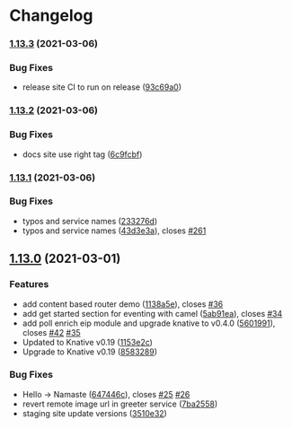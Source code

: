 # Changelog

### [1.13.3](https://www.github.com/redhat-developer-demos/knative-tutorial/compare/v1.13.2...v1.13.3) (2021-03-06)


### Bug Fixes

* release site CI to run on release ([93c69a0](https://www.github.com/redhat-developer-demos/knative-tutorial/commit/93c69a0f25629f7f9df0223b22b1642a9114a99a))

### [1.13.2](https://www.github.com/redhat-developer-demos/knative-tutorial/compare/v1.13.1...v1.13.2) (2021-03-06)


### Bug Fixes

* docs site use right tag ([6c9fcbf](https://www.github.com/redhat-developer-demos/knative-tutorial/commit/6c9fcbf104246abbf380d585154859fab58930e4))

### [1.13.1](https://www.github.com/redhat-developer-demos/knative-tutorial/compare/v1.13.0...v1.13.1) (2021-03-06)


### Bug Fixes

* typos and service names ([233276d](https://www.github.com/redhat-developer-demos/knative-tutorial/commit/233276d21e01612b572c9337a4b1fac7dd7539e5))
* typos and service names ([43d3e3a](https://www.github.com/redhat-developer-demos/knative-tutorial/commit/43d3e3a17a9c7daab7905f30c8938125db2d54a0)), closes [#261](https://www.github.com/redhat-developer-demos/knative-tutorial/issues/261)

## [1.13.0](https://www.github.com/redhat-developer-demos/knative-tutorial/compare/v1.12.0...v1.13.0) (2021-03-01)


### Features

* add content based router demo ([1138a5e](https://www.github.com/redhat-developer-demos/knative-tutorial/commit/1138a5ef1d3d4b8fcf0b1a0c7a3db484cc3f7bc3)), closes [#36](https://www.github.com/redhat-developer-demos/knative-tutorial/issues/36)
* add get started section for eventing with camel ([5ab91ea](https://www.github.com/redhat-developer-demos/knative-tutorial/commit/5ab91ea2067f2fd0631410540f7c9779a93568c1)), closes [#34](https://www.github.com/redhat-developer-demos/knative-tutorial/issues/34)
* add poll enrich eip module and upgrade knative to v0.4.0 ([5601991](https://www.github.com/redhat-developer-demos/knative-tutorial/commit/5601991731ef16ac159fa4b06ef244f017f0a1f3)), closes [#42](https://www.github.com/redhat-developer-demos/knative-tutorial/issues/42) [#35](https://www.github.com/redhat-developer-demos/knative-tutorial/issues/35)
* Updated to Knative v0.19 ([1153e2c](https://www.github.com/redhat-developer-demos/knative-tutorial/commit/1153e2cab75f8268c6a04cac1672d59587eecead))
* Upgrade to Knative v0.19 ([8583289](https://www.github.com/redhat-developer-demos/knative-tutorial/commit/8583289ebe69d0aff4f8afb4f35f1298215014e6))


### Bug Fixes

* Hello -> Namaste ([647446c](https://www.github.com/redhat-developer-demos/knative-tutorial/commit/647446c5b5446650f54316de5575011e3dcf9f9f)), closes [#25](https://www.github.com/redhat-developer-demos/knative-tutorial/issues/25) [#26](https://www.github.com/redhat-developer-demos/knative-tutorial/issues/26)
* revert remote image url in greeter service ([7ba2558](https://www.github.com/redhat-developer-demos/knative-tutorial/commit/7ba25589ccb095af920dcae11cafbfca4f022202))
* staging site update versions ([3510e32](https://www.github.com/redhat-developer-demos/knative-tutorial/commit/3510e3256fb2fd372e9cde0eb3969ab3039ba225))
